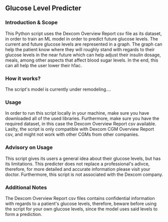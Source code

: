 ## Glucose Level Predicter
### Introduction & Scope
This Python script uses the Dexcom Overview Report csv file as its dataset, in order to train an ML model in order to predict future glucose levels. The current and future glucose levels are represented in a graph. The graph can help the patient know where they will roughly stand with regards to their glucose levels in the near future which can help adjust their insulin dosage, meals, among other aspects that affect blood sugar levels. In the end, this can all help the user lower their h1ac.
### How it works?
The script's model is currently under remodeling....
### Usage
In order to run this script locally in your machine, make sure you have downloaded all of the used libraries. Furthermore, make sure you have the required dataset, in this case the Dexcom Overview Report csv available. Laslty, the script is only compatible with Dexcom CGM Overview Report csv, and might not work with other CGMs from other companies. 
### Advisory on Usage
This script gives its users a general idea about their glucose levels, but has its limitations. This predicter does not replace a professional's adivce, therefore, for more detailed and accurate information please visit your doctor. Furthermore, this script is not associated with the Dexcom company.
### Additional Notes
The Dexcom Overview Report csv files contains confidential information with regards to a patient's glucose levels, therefore, beware before using the script for your own glucose levels, since the model uses said levels to form a prediction. 
